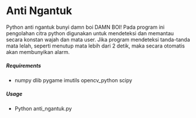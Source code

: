 # Anti Ngantuk
Python anti ngantuk bunyi damn boi DAMN BOI!
Pada program ini pengolahan citra python digunakan untuk mendeteksi dan memantau secara konstan wajah dan mata user. Jika program mendeteksi tanda-tanda mata lelah, seperti menutup mata lebih dari 2 detik, maka secara otomatis akan membunyikan alarm.

##### Requirements
 - numpy
	dlib
	pygame
	imutils
	opencv_python
	scipy
 

 
##### Usage
- Python anti_ngantuk.py
